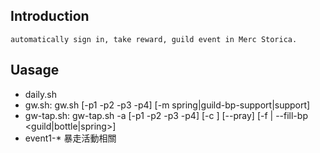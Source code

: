 ## Introduction 

    automatically sign in, take reward, guild event in Merc Storica.

## Uasage

- daily.sh
- gw.sh: gw.sh [-p1 -p2 -p3 -p4] [-m spring|guild-bp-support|support]
- gw-tap.sh: gw-tap.sh -a <account code> [-p1 -p2 -p3 -p4] [-c <count>] [--pray] [-f | --fill-bp <guild|bottle|spring>]
- event1-* 暴走活動相關